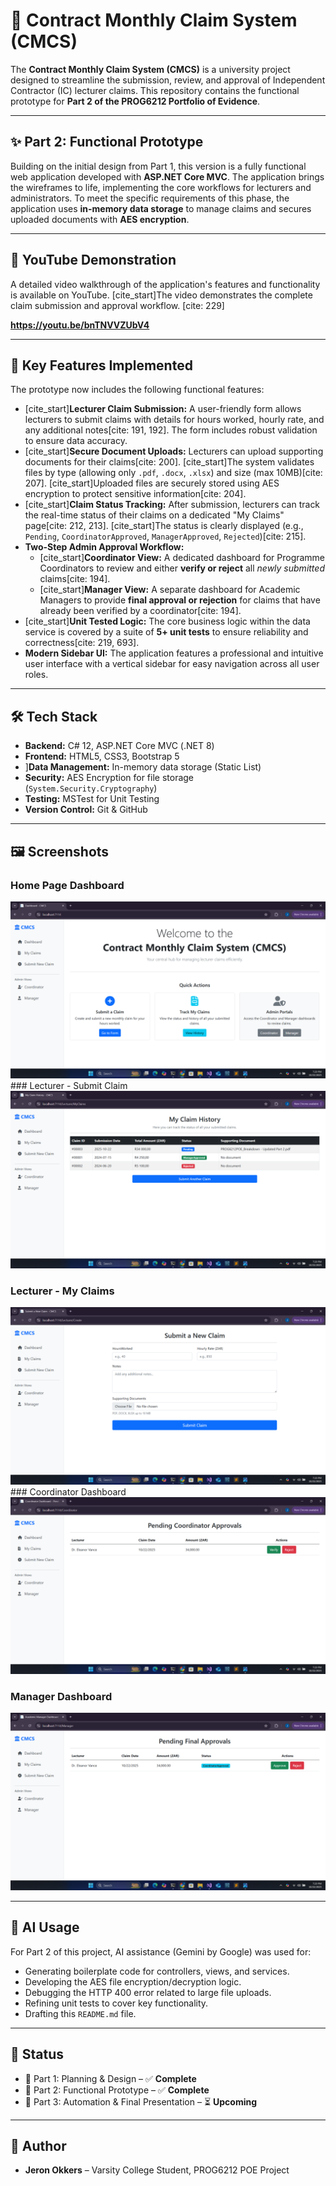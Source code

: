 # 📘 Contract Monthly Claim System (CMCS)

The **Contract Monthly Claim System (CMCS)** is a university project designed to streamline the submission, review, and approval of Independent Contractor (IC) lecturer claims. This repository contains the functional prototype for **Part 2 of the PROG6212 Portfolio of Evidence**.

---

## ✨ Part 2: Functional Prototype

Building on the initial design from Part 1, this version is a fully functional web application developed with **ASP.NET Core MVC**. The application brings the wireframes to life, implementing the core workflows for lecturers and administrators. To meet the specific requirements of this phase, the application uses **in-memory data storage** to manage claims and secures uploaded documents with **AES encryption**.

---

## 🎥 YouTube Demonstration

A detailed video walkthrough of the application's features and functionality is available on YouTube. [cite_start]The video demonstrates the complete claim submission and approval workflow. [cite: 229]

**https://youtu.be/bnTNVVZUbV4**

---

## 🎯 Key Features Implemented

The prototype now includes the following functional features:

* [cite_start]**Lecturer Claim Submission:** A user-friendly form allows lecturers to submit claims with details for hours worked, hourly rate, and any additional notes[cite: 191, 192]. The form includes robust validation to ensure data accuracy.
* [cite_start]**Secure Document Uploads:** Lecturers can upload supporting documents for their claims[cite: 200]. [cite_start]The system validates files by type (allowing only `.pdf`, `.docx`, `.xlsx`) and size (max 10MB)[cite: 207]. [cite_start]Uploaded files are securely stored using AES encryption to protect sensitive information[cite: 204].
* [cite_start]**Claim Status Tracking:** After submission, lecturers can track the real-time status of their claims on a dedicated "My Claims" page[cite: 212, 213]. [cite_start]The status is clearly displayed (e.g., `Pending`, `CoordinatorApproved`, `ManagerApproved`, `Rejected`)[cite: 215].
* **Two-Step Admin Approval Workflow:**
    * [cite_start]**Coordinator View:** A dedicated dashboard for Programme Coordinators to review and either **verify or reject** all *newly submitted* claims[cite: 194].
    * [cite_start]**Manager View:** A separate dashboard for Academic Managers to provide **final approval or rejection** for claims that have already been verified by a coordinator[cite: 194].
* [cite_start]**Unit Tested Logic:** The core business logic within the data service is covered by a suite of **5+ unit tests** to ensure reliability and correctness[cite: 219, 693].
* **Modern Sidebar UI:** The application features a professional and intuitive user interface with a vertical sidebar for easy navigation across all user roles.

---

## 🛠️ Tech Stack

-   **Backend:** C# 12, ASP.NET Core MVC (.NET 8) 
-   **Frontend:** HTML5, CSS3, Bootstrap 5
-   ]**Data Management:** In-memory data storage (Static List) 
-   **Security:** AES Encryption for file storage (`System.Security.Cryptography`) 
-  **Testing:** MSTest for Unit Testing  
-   **Version Control:** Git & GitHub

---

## 🖼 Screenshots

### Home Page Dashboard
![Dashboard](./screens/dashboard_home.png) ### Lecturer - Submit Claim
![Lecturer](./screens/lecturer-dashboard.png)

### Lecturer - My Claims
![My Claims](./screens/my_claims.png) ### Coordinator Dashboard
![Coordinator](./screens/Coordinator-dashboard.png)

### Manager Dashboard
![Manager](./screens/Academic_manager.png)

---

## 🤖 AI Usage

For Part 2 of this project, AI assistance (Gemini by Google) was used for:
-   Generating boilerplate code for controllers, views, and services.
-   Developing the AES file encryption/decryption logic.
-   Debugging the HTTP 400 error related to large file uploads.
-   Refining unit tests to cover key functionality.
-   Drafting this `README.md` file.

---

## 📌 Status

* 🔹 Part 1: Planning & Design – ✅ **Complete**
* 🔹 Part 2: Functional Prototype – ✅ **Complete**
* 🔹 Part 3: Automation & Final Presentation – ⏳ **Upcoming**

---

## 👤 Author

-   **Jeron Okkers** – Varsity College Student, PROG6212 POE Project
